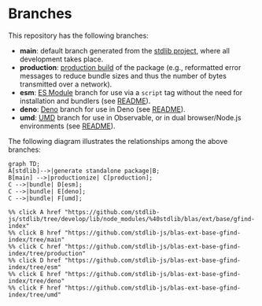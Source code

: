 <!--

@license Apache-2.0

Copyright (c) 2022 The Stdlib Authors.

Licensed under the Apache License, Version 2.0 (the "License");
you may not use this file except in compliance with the License.
You may obtain a copy of the License at

    http://www.apache.org/licenses/LICENSE-2.0

Unless required by applicable law or agreed to in writing, software
distributed under the License is distributed on an "AS IS" BASIS,
WITHOUT WARRANTIES OR CONDITIONS OF ANY KIND, either express or implied.
See the License for the specific language governing permissions and
limitations under the License.

-->

# Branches

This repository has the following branches:

-   **main**: default branch generated from the [stdlib project][stdlib-url], where all development takes place.
-   **production**: [production build][production-url] of the package (e.g., reformatted error messages to reduce bundle sizes and thus the number of bytes transmitted over a network).
-   **esm**: [ES Module][esm-url] branch for use via a `script` tag without the need for installation and bundlers (see [README][esm-readme]).
-   **deno**: [Deno][deno-url] branch for use in Deno (see [README][deno-readme]).
-   **umd**: [UMD][umd-url] branch for use in Observable, or in dual browser/Node.js environments (see [README][umd-readme]).

The following diagram illustrates the relationships among the above branches:

```mermaid
graph TD;
A[stdlib]-->|generate standalone package|B;
B[main] -->|productionize| C[production];
C -->|bundle| D[esm];
C -->|bundle| E[deno];
C -->|bundle| F[umd];

%% click A href "https://github.com/stdlib-js/stdlib/tree/develop/lib/node_modules/%40stdlib/blas/ext/base/gfind-index"
%% click B href "https://github.com/stdlib-js/blas-ext-base-gfind-index/tree/main"
%% click C href "https://github.com/stdlib-js/blas-ext-base-gfind-index/tree/production"
%% click D href "https://github.com/stdlib-js/blas-ext-base-gfind-index/tree/esm"
%% click E href "https://github.com/stdlib-js/blas-ext-base-gfind-index/tree/deno"
%% click F href "https://github.com/stdlib-js/blas-ext-base-gfind-index/tree/umd"
```

[stdlib-url]: https://github.com/stdlib-js/stdlib/tree/develop/lib/node_modules/%40stdlib/blas/ext/base/gfind-index
[production-url]: https://github.com/stdlib-js/blas-ext-base-gfind-index/tree/production
[deno-url]: https://github.com/stdlib-js/blas-ext-base-gfind-index/tree/deno
[deno-readme]: https://github.com/stdlib-js/blas-ext-base-gfind-index/blob/deno/README.md
[umd-url]: https://github.com/stdlib-js/blas-ext-base-gfind-index/tree/umd
[umd-readme]: https://github.com/stdlib-js/blas-ext-base-gfind-index/blob/umd/README.md
[esm-url]: https://github.com/stdlib-js/blas-ext-base-gfind-index/tree/esm
[esm-readme]: https://github.com/stdlib-js/blas-ext-base-gfind-index/blob/esm/README.md